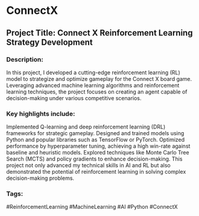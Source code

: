 # ConnectX

## Project Title: Connect X Reinforcement Learning Strategy Development
### Description:
In this project, I developed a cutting-edge reinforcement learning (RL) model to strategize and optimize gameplay for the Connect X board game. Leveraging advanced machine learning algorithms and reinforcement learning techniques, the project focuses on creating an agent capable of decision-making under various competitive scenarios.

### Key highlights include:

Implemented Q-learning and deep reinforcement learning (DRL) frameworks for strategic gameplay.
Designed and trained models using Python and popular libraries such as TensorFlow or PyTorch.
Optimized performance by hyperparameter tuning, achieving a high win-rate against baseline and heuristic models.
Explored techniques like Monte Carlo Tree Search (MCTS) and policy gradients to enhance decision-making.
This project not only advanced my technical skills in AI and RL but also demonstrated the potential of reinforcement learning in solving complex decision-making problems.

### Tags:
#ReinforcementLearning #MachineLearning #AI #Python #ConnectX


